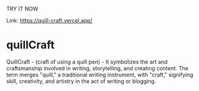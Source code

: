 TRY IT NOW

Link: https://quill-craft.vercel.app/ 


# quillCraft
QuillCraft - (craft of using a quill pen) - It symbolizes the art and craftsmanship involved in writing, storytelling, and creating content. The term merges "quill," a traditional writing instrument, with "craft," signifying skill, creativity, and artistry in the act of writing or blogging.
